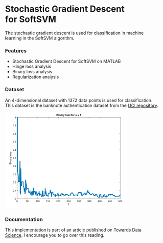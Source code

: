 # Stochastic Gradient Descent for SoftSVM

The stochastic gradient descent is used for classification in machine learning in the SoftSVM algorithm.

### Features
- Stochastic Gradient Descent for SoftSVM on MATLAB
- Hinge loss analysis
- Binary loss analysis
- Regularization analysis

### Dataset
An 4-dimensional dataset with 1372 data points is used for classification. This dataset is the banknote authentication dataset from the [UCI repository](https://archive.ics.uci.edu/ml/datasets/banknote+authentication).
<div>
<img src="/charts/face.png" width="400px"</img> 
</div>

### Documentation
This implementation is part of an article published on  [Towards Data Science](https://medium.com/@jaimedantas). I encourage you to go over this reading. 
